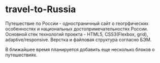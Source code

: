 # travel-to-Russia
Путешествие по России - одностраничный сайт о геогрфических особенностях и национальных достопримечательностях России. Основной стек технологий проекта - HTML5, CSS3(Flexbox, grid), adaptive/responsive. Верстка и файловая структура согласно БЭМ.

В ближайшее время планируется добавить еще несколько блоков о путешествиях.
